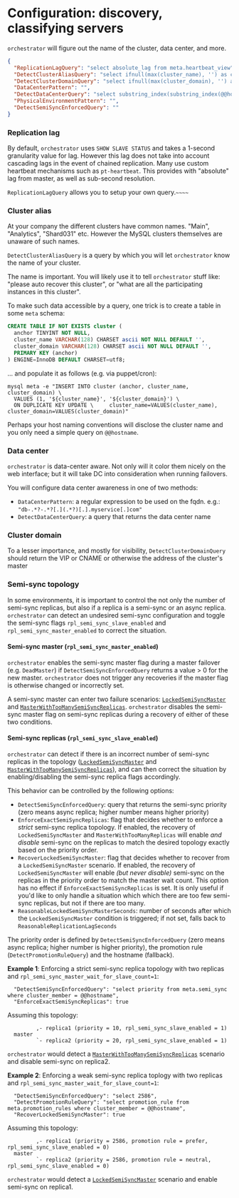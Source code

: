 # Configuration: discovery, classifying servers

`orchestrator` will figure out the name of the cluster, data center, and more.

```json
{
  "ReplicationLagQuery": "select absolute_lag from meta.heartbeat_view",
  "DetectClusterAliasQuery": "select ifnull(max(cluster_name), '') as cluster_alias from meta.cluster where anchor=1",
  "DetectClusterDomainQuery": "select ifnull(max(cluster_domain), '') as cluster_domain from meta.cluster where anchor=1",
  "DataCenterPattern": "",
  "DetectDataCenterQuery": "select substring_index(substring_index(@@hostname, '-',3), '-', -1) as dc",
  "PhysicalEnvironmentPattern": "",
  "DetectSemiSyncEnforcedQuery": ""
}
```

### Replication lag

By default, `orchestrator` uses `SHOW SLAVE STATUS` and takes a 1-second granularity value for lag. However this lag does not take into account cascading lags in the event of chained replication. Many use custom heartbeat mechanisms such as `pt-heartbeat`. This provides with "absolute" lag from master, as well as sub-second resolution.

`ReplicationLagQuery` allows you to setup your own query.``~~~~``

### Cluster alias

At your company the different clusters have common names. "Main", "Analytics", "Shard031" etc. However the MySQL clusters themselves are unaware of such names.

`DetectClusterAliasQuery` is a query by which you will let `orchestrator` know the name of your cluster.

The name is important. You will likely use it to tell `orchestrator` stuff like: "please auto recover this cluster", or "what are all the participating instances in this cluster".

To make such data accessible by a query, one trick is to create a table in some `meta` schema:

```sql
CREATE TABLE IF NOT EXISTS cluster (
  anchor TINYINT NOT NULL,
  cluster_name VARCHAR(128) CHARSET ascii NOT NULL DEFAULT '',
  cluster_domain VARCHAR(128) CHARSET ascii NOT NULL DEFAULT '',
  PRIMARY KEY (anchor)
) ENGINE=InnoDB DEFAULT CHARSET=utf8;
```

... and populate it as follows (e.g. via puppet/cron):

```shell
mysql meta -e "INSERT INTO cluster (anchor, cluster_name, cluster_domain) \
  VALUES (1, '${cluster_name}', '${cluster_domain}') \
  ON DUPLICATE KEY UPDATE \     cluster_name=VALUES(cluster_name), cluster_domain=VALUES(cluster_domain)"
```

Perhaps your host naming conventions will disclose the cluster name and you only need a simple query on `@@hostname`.

### Data center

`orchestrator` is data-center aware. Not only will it color them nicely on the web interface; but it will take DC into consideration when running failovers.

You will configure data center awareness in one of two methods:

- `DataCenterPattern`: a regular expression to be used on the fqdn. e.g.: `"db-.*?-.*?[.](.*?)[.].myservice[.]com"`
- `DetectDataCenterQuery`: a query that returns the data center name

### Cluster domain

To a lesser importance, and mostly for visibility, `DetectClusterDomainQuery` should return the VIP or CNAME or otherwise the address of the cluster's master

### Semi-sync topology 

In some environments, it is important to control the not only the number of semi-sync replicas, but also if a replica is a semi-sync or an async replica. 
`orchestrator` can detect an undesired semi-sync configuration and toggle the semi-sync flags 
`rpl_semi_sync_slave_enabled` and `rpl_semi_sync_master_enabled` to correct the situation.

#### Semi-sync master (`rpl_semi_sync_master_enabled`)

`orchestrator` enables the semi-sync master flag during a master failover (e.g. `DeadMaster`) if `DetectSemiSyncEnforcedQuery` returns a value > 0
for the new master. `orchestrator` does not trigger any recoveries if the master flag is otherwise changed or incorrectly set.

A semi-sync master can enter two failure scenarios: [`LockedSemiSyncMaster`](failure-detection.md#lockedsemisyncmaster) and 
[`MasterWithTooManySemiSyncReplicas`](failure-detection.md#masterwithtoomanysemisyncreplicas). `orchestrator` disables the 
semi-sync master flag on semi-sync replicas during a recovery of either of these two conditions.

#### Semi-sync replicas (`rpl_semi_sync_slave_enabled`)

`orchestrator` can detect if there is an incorrect number of semi-sync replicas in the topology ([`LockedSemiSyncMaster`](failure-detection.md#lockedsemisyncmaster) and
[`MasterWithTooManySemiSyncReplicas`](failure-detection.md#masterwithtoomanysemisyncreplicas)), and can then correct the situation by enabling/disabling
the semi-sync replica flags accordingly.

This behavior can be controlled by the following options:

- `DetectSemiSyncEnforcedQuery`: query that returns the semi-sync priority (zero means async replica; higher number means higher priority)
- `EnforceExactSemiSyncReplicas`: flag that decides whether to enforce a _strict_ semi-sync replica topology. If enabled, the recovery of `LockedSemiSyncMaster` 
   and `MasterWithTooManyReplicas` will enable _and disable_ semi-sync on the replicas to match the desired topology exactly based on the priority order.
- `RecoverLockedSemiSyncMaster`: flag that decides whether to recover from a `LockedSemiSyncMaster` scenario. If enabled, the recovery of `LockedSemiSyncMaster`
  will enable _(but never disable)_ semi-sync on the replicas in the priority order to match the master wait count. This option has no effect if 
  `EnforceExactSemiSyncReplicas` is set. It is only useful if you'd like to only handle a situation which which there are too few semi-sync replicas, 
  but not if there are too many.
- `ReasonableLockedSemiSyncMasterSeconds`: number of seconds after which the `LockedSemiSyncMaster` condition is triggered; if not set, falls back to `ReasonableReplicationLagSeconds`

The priority order is defined by `DetectSemiSyncEnforcedQuery` (zero means async replica; higher number is higher priority), the promotion rule (`DetectPromotionRuleQuery`)
and the hostname (fallback). 

**Example 1**: Enforcing a strict semi-sync replica topology with two replicas and `rpl_semi_sync_master_wait_for_slave_count=1`:

```
  "DetectSemiSyncEnforcedQuery": "select priority from meta.semi_sync where cluster_member = @@hostname",
  "EnforceExactSemiSyncReplicas": true
```

Assuming this topology:

```
         ,- replica1 (priority = 10, rpl_semi_sync_slave_enabled = 1)
  master 
         `- replica2 (priority = 20, rpl_semi_sync_slave_enabled = 1)
```

`orchestrator` would detect a [`MasterWithTooManySemiSyncReplicas`](failure-detection.md#masterwithtoomanysemisyncreplicas) scenario
and disable semi-sync on replica2.

**Example 2**: Enforcing a weak semi-sync replica toplogy with two replicas and `rpl_semi_sync_master_wait_for_slave_count=1`:

```
  "DetectSemiSyncEnforcedQuery": "select 2586",
  "DetectPromotionRuleQuery": "select promotion_rule from meta.promotion_rules where cluster_member = @@hostname",
  "RecoverLockedSemiSyncMaster": true
```

Assuming this topology:

```
         ,- replica1 (priority = 2586, promotion rule = prefer, rpl_semi_sync_slave_enabled = 0)
  master 
         `- replica2 (priority = 2586, promotion rule = neutral, rpl_semi_sync_slave_enabled = 0)
```

`orchestrator` would detect a [`LockedSemiSyncMaster`](failure-detection.md#lockedsemisyncmaster) scenario
and enable semi-sync on replica1.
